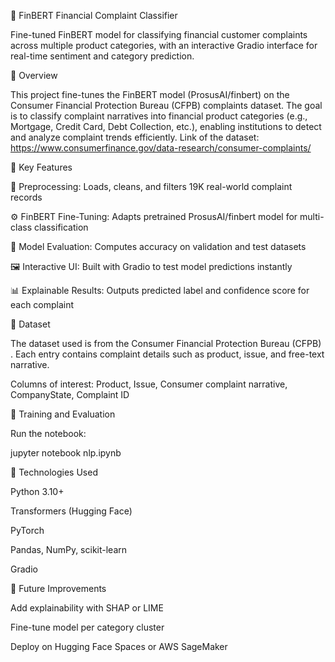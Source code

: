 🧠 FinBERT Financial Complaint Classifier

Fine-tuned FinBERT model for classifying financial customer complaints across multiple product categories, with an interactive Gradio interface for real-time sentiment and category prediction.


📘 Overview

This project fine-tunes the FinBERT model (ProsusAI/finbert) on the Consumer Financial Protection Bureau (CFPB) complaints dataset.
The goal is to classify complaint narratives into financial product categories (e.g., Mortgage, Credit Card, Debt Collection, etc.), enabling institutions to detect and analyze complaint trends efficiently.
Link of the dataset: https://www.consumerfinance.gov/data-research/consumer-complaints/

🧩 Key Features

📂 Preprocessing: Loads, cleans, and filters 19K real-world complaint records

⚙️ FinBERT Fine-Tuning: Adapts pretrained ProsusAI/finbert model for multi-class classification

🧮 Model Evaluation: Computes accuracy on validation and test datasets

🖼 Interactive UI: Built with Gradio to test model predictions instantly

📊 Explainable Results: Outputs predicted label and confidence score for each complaint

📁 Dataset

The dataset used is from the Consumer Financial Protection Bureau (CFPB)
.
Each entry contains complaint details such as product, issue, and free-text narrative.

Columns of interest: Product, Issue, Consumer complaint narrative, CompanyState, Complaint ID

🚀 Training and Evaluation

Run the notebook:

jupyter notebook nlp.ipynb

🧰 Technologies Used

Python 3.10+

Transformers (Hugging Face)

PyTorch

Pandas, NumPy, scikit-learn

Gradio

🎯 Future Improvements

Add explainability with SHAP or LIME

Fine-tune model per category cluster

Deploy on Hugging Face Spaces or AWS SageMaker
